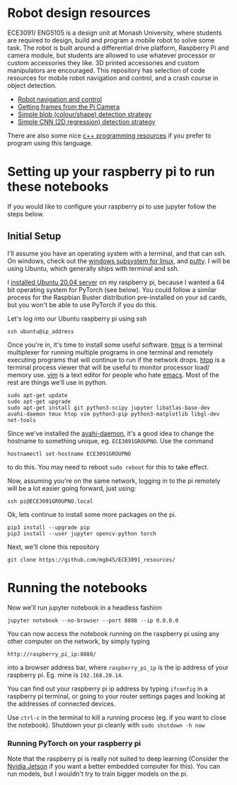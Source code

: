 # Robot design resources

ECE3091/ ENG5105 is a design unit at Monash University, where students are required to design, build and program a mobile robot to solve some task. The robot is built around a differential drive platform, Raspberry Pi and camera module, but students are allowed to use whatever processor or custom accessories they like. 3D printed accessories and custom manipulators are encouraged. This repository has selection of code resources for mobile robot navigation and control, and a crash course in object detection. 

* [Robot navigation and control](https://github.com/mgb45/ECE3091_resources/blob/main/Robot_navigation_and_control.ipynb)
* [Getting frames from the Pi Camera](https://github.com/mgb45/ECE3091_resources/blob/main/Camera_image_retrieval.ipynb)
* [Simple blob (colour/shape) detection strategy](https://github.com/mgb45/ECE3091_resources/blob/main/Image_processing_detection_strategy.ipynb)
* [Simple CNN (2D regression) detection strategy](https://github.com/mgb45/ECE3091_resources/blob/main/Machine_learning_detection_strategy.ipynb)

There are also some nice [c++ programming resources](./cpp_resources) if you prefer to program using this language.


# Setting up your raspberry pi to run these notebooks

If you would like to configure your raspberry pi to use jupyter follow the steps below.

## Initial Setup

I'll assume you have an operating system with a terminal, and that can ssh. On windows, check out the [windows subsystem for linux](https://docs.microsoft.com/en-us/windows/wsl/install-win10), and [putty](https://www.putty.org/). I will be using Ubuntu, which generally ships with terminal and ssh.

I [installed Ubuntu 20.04 server](https://ubuntu.com/tutorials/how-to-install-ubuntu-on-your-raspberry-pi#1-overview) on my raspberry pi, because I wanted a 64 bit operating system for PyTorch (see below). You could follow a similar process for the Raspbian Buster distribution pre-installed on your sd cards, but you won't be able to use PyTorch if you do this. 

Let's log into our Ubuntu raspberry pi using ssh
```
ssh ubuntu@ip_address
```
Once you're in, it's time to install some useful software. [tmux](https://github.com/tmux/tmux/wiki) is a terminal multiplexer for running multiple programs in one terminal and remotely executing programs that will continue to run if the network drops. [htop](https://htop.dev/) is a terminal process viewer that will be useful to monitor processor load/ memory use. [vim](https://vim-adventures.com/) is a text editor for people who hate [emacs](https://en.wikipedia.org/wiki/Editor_war). Most of the rest are things we'll use in python.

```
sudo apt-get update
sudo apt-get upgrade
sudo apt-get install git python3-scipy jupyter libatlas-base-dev avahi-daemon tmux htop vim python3-pip python3-matplotlib libgl-dev net-tools
```

Since we've installed the [avahi-daemon](http://avahi.org/), it's a good idea to change the hostname to something unique, eg. `ECE3091GROUPNO`. Use the command 
```
hostnamectl set-hostname ECE3091GROUPNO
```
to do this. You may need to reboot `sudo reboot` for this to take effect.

Now, assuming you're on the same network, logging in to the pi remotely will be a lot easier going forward, just using:
```
ssh pi@ECE3091GROUPNO.local
```

Ok, lets continue to install some more packages on the pi.
``` 
pip3 install --upgrade pip
pip3 install --user jupyter opencv-python torch
```

Next, we'll clone this repository
```
git clone https://github.com/mgb45/ECE3091_resources/
```

# Running the notebooks

Now we'll run jupyter notebook in a headless fashion
```
jupyter notebook --no-browser --port 8888 --ip 0.0.0.0
```

You can now access the notebook running on the raspberry pi using any other computer on the network, by simply typing
```
http://raspberry_pi_ip:8888/
```
into a browser address bar, where `raspberry_pi_ip` is the ip address of your raspberry pi. Eg. mine is `192.168.20.14`.

You can find out your raspberry pi ip address by typing `ifconfig` in a raspberry pi terminal, or going to your router settings pages and looking at the addresses of connected devices.

Use `ctrl-c` in the terminal to kill a running process (eg. if you want to close the notebook). Shutdown your pi cleanly with `sudo shutdown -h now`

### Running PyTorch on your raspberry pi

Note that the raspberry pi is really not suited to deep learning (Consider the [Nvidia Jetson](https://developer.nvidia.com/buy-jetson) if you want a better embedded computer for this). You can run models, but I wouldn't try to train bigger models on the pi.


